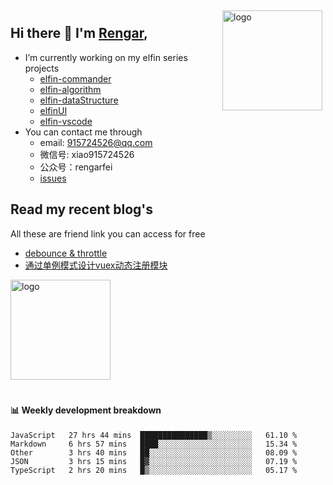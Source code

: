 <img src="https://github-readme-stats.vercel.app/api?username=XyyF&show_icons=true" alt="logo" height="160" align="right" style="margin: 5px; margin-bottom: 20px;" />

## Hi there 👋 I'm [Rengar](https://github.com/XyyF),

- I’m currently working on my elfin series projects
    - [elfin-commander](https://github.com/XyyF/elfin-commander)
    - [elfin-algorithm](https://github.com/XyyF/elfin-algorithm)
    - [elfin-dataStructure](https://github.com/XyyF/elfin-dataStructure)
    - [elfinUI](https://github.com/XyyF/elfinUI)
    - [elfin-vscode](https://github.com/XyyF/elfin-vscode)
- You can contact me through
    - email: 915724526@qq.com
    - 微信号: xiao915724526
    - 公众号：rengarfei
    - [issues](https://github.com/XyyF/XyyF/issues)

## Read my recent blog's
All these are friend link you can access for free

- [debounce & throttle](https://juejin.im/post/6864733967833120781)
- [通过单例模式设计vuex动态注册模块](https://juejin.im/post/6855129005851738120)

<img src="https://github-profile-trophy.vercel.app/?username=XyyF&theme=flat&column=7" alt="logo" height="160" align="center" style="margin: auto; margin-bottom: 20px;" />

#### :bar_chart: Weekly development breakdown	

<!--START_SECTION:waka-->
```text
JavaScript   27 hrs 44 mins  ███████████████▒░░░░░░░░░   61.10 % 
Markdown     6 hrs 57 mins   ████░░░░░░░░░░░░░░░░░░░░░   15.34 % 
Other        3 hrs 40 mins   ██░░░░░░░░░░░░░░░░░░░░░░░   08.09 % 
JSON         3 hrs 15 mins   █▓░░░░░░░░░░░░░░░░░░░░░░░   07.19 % 
TypeScript   2 hrs 20 mins   █▒░░░░░░░░░░░░░░░░░░░░░░░   05.17 % 
```
<!--END_SECTION:waka-->
